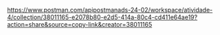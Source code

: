 https://www.postman.com/apipostmanads-24-02/workspace/atividade-4/collection/38011165-e2078b80-e2d5-414a-80c4-cd411e64ae19?action=share&source=copy-link&creator=38011165